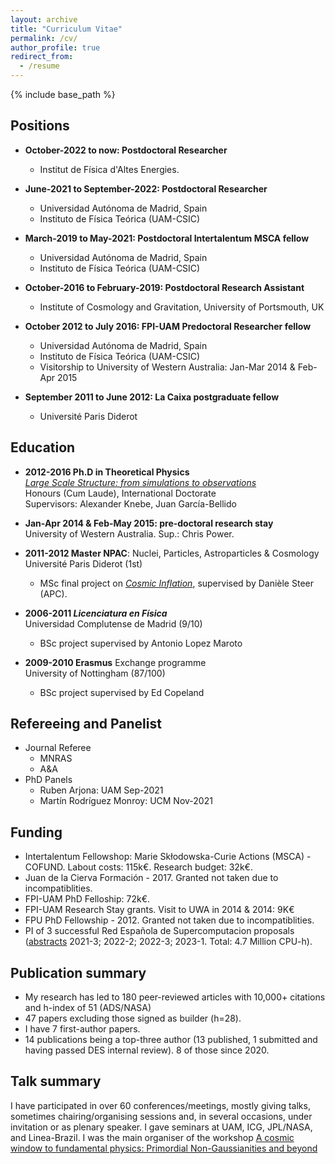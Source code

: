 ```yaml
---
layout: archive
title: "Curriculum Vitae"
permalink: /cv/
author_profile: true
redirect_from:
  - /resume
---
```


{% include base_path %}


Positions 
----
* **October-2022 to now: Postdoctoral Researcher**
  * Institut de Física d'Altes Energies.

* **June-2021 to September-2022: Postdoctoral Researcher**
  * Universidad Autónoma de Madrid, Spain
  * Instituto de Física Teórica (UAM-CSIC)

* **March-2019 to May-2021: Postdoctoral Intertalentum MSCA fellow**
  * Universidad Autónoma de Madrid, Spain
  * Instituto de Física Teórica (UAM-CSIC)
  
* **October-2016 to February-2019: Postdoctoral Research Assistant**
  * Institute of Cosmology and Gravitation, University of Portsmouth, UK

* **October 2012 to July 2016: FPI-UAM Predoctoral Researcher fellow**
  * Universidad Autónoma de Madrid, Spain  
  * Instituto de Física Teórica (UAM-CSIC)
  * Visitorship to University of Western Australia: Jan-Mar 2014 & Feb-Apr 2015

* **September 2011 to June 2012: La Caixa postgraduate fellow**
  * Université Paris Diderot

Education
-----
* **2012-2016 Ph.D in Theoretical Physics** <br>
[<i> Large Scale Structure: from simulations to observations</i>](https://repositorio.uam.es/handle/10486/674730) <br>
Honours (Cum Laude), International Doctorate <br>
Supervisors: Alexander Knebe, Juan García-Bellido

* **Jan-Apr 2014 & Feb-May 2015: pre-doctoral research stay** <br>
University of Western Australia. Sup.: Chris Power.

* **2011-2012 Master NPAC**: Nuclei, Particles, Astroparticles & Cosmology <br>
Université Paris Diderot (1st)
  * MSc final project on [<i> Cosmic Inflation</i>](https://ui.adsabs.harvard.edu/abs/2014JCAP...08..032A/abstract), supervised by Danièle Steer (APC). 

* **2006-2011 <i> Licenciatura en Física</i>** <br>
Universidad Complutense de Madrid (9/10)
  * BSc project supervised by Antonio Lopez Maroto

* **2009-2010 Erasmus** Exchange programme <br>
University of Nottingham (87/100)
  * BSc project supervised by Ed Copeland
  


Refereeing and Panelist
-----
* Journal Referee
  * MNRAS
  * A&A
* PhD Panels
  * Ruben Arjona: UAM Sep-2021
  * Martín Rodríguez Monroy: UCM Nov-2021 

  
Funding
-----
* Intertalentum Fellowshop: Marie Skłodowska-Curie Actions (MSCA) - COFUND. Labout costs: 115k€. Research budget: 32k€.  
* Juan de la Cierva Formación - 2017. Granted not taken due to incompatiblities. 
* FPI-UAM PhD Felloship: 72k€. 
* FPI-UAM Research Stay grants. Visit to UWA in 2014 & 2014: 9K€
* FPU PhD Fellowship - 2012. Granted not taken due to incompatiblities. 
* PI of 3 successful Red Española de Supercomputacion proposals ([abstracts](https://www.bsc.es/res-intranet/abstracts) 2021-3; 2022-2; 2022-3; 2023-1. Total: 4.7 Million CPU-h). 



Publication summary
-----
  * My research has led to 180 peer-reviewed articles with 10,000+ citations and h-index of 51 (ADS/NASA)
  * 47 papers excluding those signed as builder (h=28). 
  * I have 7 first-author papers. 
  * 14 publications being a top-three author (13 published, 1 submitted and having passed DES internal review). 8 of those since 2020.

  
Talk summary
-----
 
 I have participated in over 60 conferences/meetings, mostly giving talks, sometimes chairing/organising sessions and, in several occasions, under invitation or as plenary speaker. I gave seminars at UAM, ICG, JPL/NASA, and Linea-Brazil.
 I was the main organiser of the workshop [A cosmic window to fundamental physics: Primordial Non-Gaussianities and beyond](https://workshops.ift.uam-csic.es/PNG2022)

